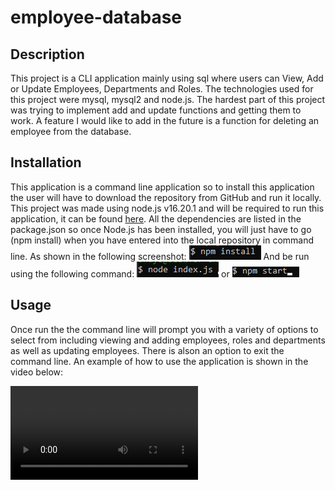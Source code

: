 # employee-database

## Description

This project is a CLI application mainly using sql where users can View, Add or Update Employees, Departments and Roles.
The technologies used for this project were mysql, mysql2 and node.js.
The hardest part of this project was trying to implement add and update functions and getting them to work.
A feature I would like to add in the future is a function for deleting an employee from the database.

## Installation

This application is a command line application so to install this application the user will have to download the repository from GitHub and run it locally. This project was made using node.js
v16.20.1 and will be required to run this application, it can be found [here](https://nodejs.org/en/blog/release/v16.20.1).
All the dependencies are listed in the package.json so once Node.js has been installed, you will just have to go (npm install) when you have entered into the local repository in command line.
As shown in the following screenshot:
![npm install command](./assets/images/install.png)
And be run using the following command:
![node index.js command](./assets/images/nodeindex.png)
or
![npm start](./assets/images/npmstart.png)

## Usage

Once run the the command line will prompt you with a variety of options to select from including viewing and adding employees, roles and departments as well as updating employees. There is alson an option to exit the command line. An example of how to use the application is shown in the video below:

<video src="assets/videos/Recording.mp4" controls title="Title"></video>
